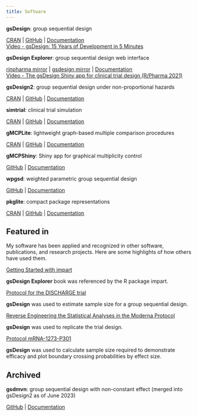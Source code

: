 ```yaml
---
title: Software
---
```


<style>
ul { padding-inline-start: 0px; list-style-type: none; }
.article-content p { margin-top: 5px; margin-bottom: 5px; }
.article-content > ul > li { margin-bottom: 30px; }
</style>

- **gsDesign**: group sequential design

  [CRAN](https://cran.r-project.org/package=gsDesign) |
  [GitHub](https://github.com/keaven/gsDesign) |
  [Documentation](https://keaven.github.io/gsDesign/)\
  [Video - gsDesign: 15 Years of Development in 5 Minutes](https://www.youtube.com/watch?v=_ZUddQAhPFw)

- **gsDesign Explorer**: group sequential design web interface

  [rinpharma mirror](https://rinpharma.shinyapps.io/gsdesign/) |
  [gsdesign mirror](https://gsdesign.shinyapps.io/prod/) |
  [Documentation](https://keaven.github.io/gsd-shiny/)\
  [Video - The gsDesign Shiny app for clinical trial design (R/Pharma 2021)](https://www.youtube.com/watch?v=8uZRuvzma9M)

- **gsDesign2**: group sequential design under non-proportional hazards

  [CRAN](https://cran.r-project.org/package=gsDesign2) |
  [GitHub](https://github.com/merck/gsDesign2) |
  [Documentation](https://merck.github.io/gsDesign2/)

- **simtrial**: clinical trial simulation

  [CRAN](https://cran.r-project.org/package=simtrial) |
  [GitHub](https://github.com/merck/simtrial) |
  [Documentation](https://merck.github.io/simtrial/)

- **gMCPLite**: lightweight graph-based multiple comparison procedures

  [CRAN](https://cran.r-project.org/package=gMCPLite) |
  [GitHub](https://github.com/Merck/gMCPLite) |
  [Documentation](https://merck.github.io/gMCPLite/)

- **gMCPShiny**: Shiny app for graphical multiplicity control

  [GitHub](https://github.com/Merck/gMCPShiny) |
  [Documentation](https://merck.github.io/gMCPShiny/)

- **wpgsd**: weighted parametric group sequential design

  [GitHub](https://github.com/Merck/wpgsd) |
  [Documentation](https://merck.github.io/wpgsd/)

- **pkglite**: compact package representations

  [CRAN](https://cran.r-project.org/package=pkglite) |
  [GitHub](https://github.com/Merck/pkglite) |
  [Documentation](https://merck.github.io/pkglite/)

## Featured in

My software has been applied and recognized in other software, publications,
and research projects. Here are some highlights of how others have used them.

- [Getting Started with impart](https://jbetz-jhu.github.io/impart/articles/impart.html)

  **gsDesign Explorer** book was referenced by the R package impart.

- [Protocol for the DISCHARGE trial](https://www.nejm.org/doi/suppl/10.1056/NEJMoa2200963/suppl_file/nejmoa2200963_protocol.pdf)

  **gsDesign** was used to estimate sample size for a group sequential design.

- [Reverse Engineering the Statistical Analyses in the Moderna Protocol](https://medium.com/@yipeng_39244/reverse-engineering-the-statistical-analyses-in-the-moderna-protocol-2c9fd7544326)

  **gsDesign** was used to replicate the trial design.

- [Protocol mRNA-1273-P301](https://www.nejm.org/doi/suppl/10.1056/NEJMoa2035389/suppl_file/nejmoa2035389_protocol.pdf)

  **gsDesign** was used to calculate sample size required to demonstrate
  efficacy and plot boundary crossing probabilities by effect size.

## Archived

- **gsdmvn**: group sequential design with non-constant effect (merged into gsDesign2 as of June 2023)

  [GitHub](https://github.com/merck/gsdmvn) |
  [Documentation](https://merck.github.io/gsdmvn/)
